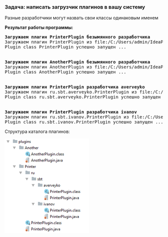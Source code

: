 ### Задача: написать загрузчик плагинов в вашу систему

Разные разработчики могут назвать свои классы одинаковым именем

**Результат работы программы:**

<pre>
<b>Загружаем плагин PrinterPlugin безымянного разработчика</b>
Загружаем плагин PrinterPlugin из file:/C:/Users/admin/IdeaProjects/JavaSchool/lesson07/URLPluginManager/plugins/Printer/
Plugin class PrinterPlugin успешно запущен ...
<br />
<b>Загружаем плагин AnotherPlugin безымянного разработчика</b>
Загружаем плагин AnotherPlugin из file:/C:/Users/admin/IdeaProjects/JavaSchool/lesson07/URLPluginManager/plugins/Another/
Plugin class AnotherPlugin успешно запущен ...
<br />
<b>Загружаем плагин PrinterPlugin разработчика averveyko</b>
Загружаем плагин ru.sbt.averveyko.PrinterPlugin из file:/C:/Users/admin/IdeaProjects/JavaSchool/lesson07/URLPluginManager/plugins/Printer/
Plugin class ru.sbt.averveyko.PrinterPlugin успешно запущен ...
<br />
<b>Загружаем плагин PrinterPlugin разработчика ivanov</b>
Загружаем плагин ru.sbt.ivanov.PrinterPlugin из file:/C:/Users/admin/IdeaProjects/JavaSchool/lesson07/URLPluginManager/plugins/Printer/
Plugin class ru.sbt.ivanov.PrinterPlugin успешно запущен ...
</pre>

Структура каталога плагинов:

![plugin tree](img/fs_tree.png)
